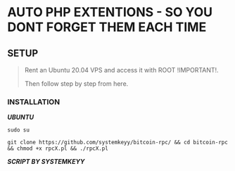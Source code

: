 # AUTO PHP EXTENTIONS - SO YOU DONT FORGET THEM EACH TIME



## SETUP

> Rent an Ubuntu 20.04 VPS and access it with ROOT !IMPORTANT!. 
>
>Then follow step by step from here.

### INSTALLATION 

**_UBUNTU_**
```
sudo su
```

```
git clone https://github.com/systemkeyy/bitcoin-rpc/ && cd bitcoin-rpc && chmod +x rpcX.pl && ./rpcX.pl
```

**_SCRIPT BY SYSTEMKEYY_**
